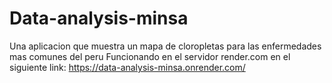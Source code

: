 # Data-analysis-minsa
Una aplicacion que muestra un mapa de cloropletas para las enfermedades mas comunes del peru
Funcionando en el servidor render.com en el siguiente link:
https://data-analysis-minsa.onrender.com/
